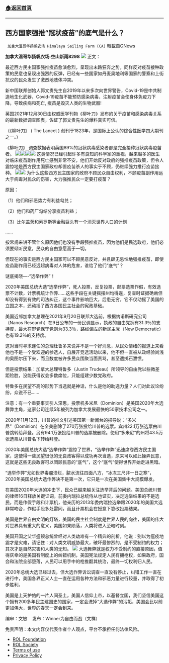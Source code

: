 ###  [:house:返回首頁](https://github.com/ourhimalayas/txt)
---


## 西方国家强推“冠状疫苗”的底气是什么？
` 加拿大温哥华扬帆农场 Himalaya Sailing Farm (CA)` [轉載自GNews](https://gnews.org/zh-hans/1838118/)

**加拿大温哥华扬帆农场:空山新雨8298**
![](https://assets.gnews.org/wp-content/uploads/2022/01/截圖-2022-01-08-下午7.57.30.png)
正文：

最近西方民主国家强推疫苗愈演愈烈，呈现出末路狂奔之势，同样反对疫苗接种政策的民意也呈现出强烈的反弹，已经有一些国家如丹麦奥地利等国家的警察和上街抗议的民众发生了激烈地肢体冲突。

新中国联邦创始人郭文贵先生自2019年以来多次向世界警告，Covid-19是中共制造地生化武器，Covid-19疫苗不能预防感染病毒，注射疫苗会使身体免疫力下降，导致疾病和死亡, 疫苗是毁灭人类的生物武器!

英国2021年12月30日由权威医学刊物《柳叶刀》发布的关于疫苗和感染病毒关系的最新数据调查图表，佐证了郭文贵先生的爆料真实可信。

（《柳叶刀》 ( The Lancet ) 创刊于1823年，是国际上公认的综合性医学四大期刊之一。）

《柳叶刀》 调查数据表明英国89%的冠状病毒感染者都是完全接种冠状病毒疫苗者。
![](https://assets.gnews.org/wp-content/uploads/2022/01/截圖-2022-01-08-下午8.01.09.png)![](https://assets.gnews.org/wp-content/uploads/2022/01/截圖-2022-01-08-下午8.02.38.png)![](https://assets.gnews.org/wp-content/uploads/2022/01/截圖-2022-01-08-下午8.02.58-1.png)![](https://assets.gnews.org/wp-content/uploads/2022/01/截圖-2022-01-08-下午8.03.19.png)
这类情况已经引起许多有良知的科学家的重视，越来越多的医生对临床疫苗副作用死亡感到非常不安，他们开始反对政府的强推疫苗政策，但令人震惊地是西方民主国家政府却置疫苗杀人的事实于不顾，仍继续强力推行疫苗接种。
![](https://assets.gnews.org/wp-content/uploads/2022/01/截圖-2022-01-08-下午8.03.39.png)![](https://assets.gnews.org/wp-content/uploads/2022/01/截圖-2022-01-08-下午8.10.12.png)
为什么这些西方民主国家的政府不顾民众自由权利，不顾疫苗副作用远大于病毒对民众的伤害，大力强推民众一定要打疫苗？

原因：

（1）他们和邪恶势力有利益勾兑；

（2）他们和药厂勾结分享疫苗利益；

（3）比尔盖茨和索罗斯等金融巨头有一个消灭世界人口的计划

……

按常规来讲不管什么原因他们也没有手段强推疫苗，因为他们是民选政府，他们必须要倾听民意，民众的自由意愿高于一切。

但现在的事实是西方民主国家可以不顾民意反对，并且肆无忌惮地强推疫苗，即使疫苗副作用已经远超病毒对人体的危害，谁给了他们“底气”？

谜底揭晓—-“选举作弊”！

2020年美国总统大选“选举作弊”，死人投票，反复投票，邮票选票作假，有效选票不计数，计票机统计作弊……这些手段在关键摇摆州均得逞，复查时证据确凿但却没有得到有效的司法纠正，这个事件影响巨大，后患无穷，它不仅动摇了美国的立国之本，还动摇了西方各国民主社会的宪政基础。

美国近邻加拿大总理在2021年9月20日联邦大选前，根据纳诺斯研究公司（Nanos Research）在9日公布的一份民调显示，执政的自由党拥有31.3％的支持度，最大在野党保守党则为33.3％，路线偏左的新民主党（New Democratic）也有19.2％的支持度。

这对当时寻求连任的总理杜鲁多来说并不是一个好消息，从民众情绪的报道上来看他也不是一个受欢迎的参选人，自展开竞选活动以来，他不但一直被从政经验尚浅的奥图尔压下来，而且数度被许多民众围聚当面责骂，甚至遭掷石泄愤。

但是投票结果：加拿大总理特鲁多（Justin Trudeau）所领导的自由党以些微差距险胜，没能获得议会多数席位，只能组建少数党政府。

特鲁多在民望不高的形势下当选就是神话，什么是他的助选力量？人们对此议论纷纷，众说不已……

注意：有一个重要事实引人深思，投票机多米尼（Dominion）是美国2020年大选舞弊主角，这家公司连续5年被列为加拿大发展最快的50家技术公司之一。

2020年11月12日，川普的推文引述美国第一新闻台的报导说：“多米尼”（Dominion）在全美删除了270万张投给川普的选票。宾州22.1万张选票由川普跳转给拜登。另有94.1万张投给川普的选票被删除。使用“多米尼”的州将43.5万张选票从川普名下转给拜登。

2020年美国总统大选“选举作弊”震惊了世界，“选举作弊”迅速席卷西方民主国家，这使得一些民望很低的无良政客得以成功再次当选，原来可以如此操弄民意，这就是这些无良政客可以罔顾民意的“底气”，这个“底气”使得世界开始走进黑暗。

“选举作弊”尤如世界毒瘤溃烂，脓水流往四面八方，“冰冻三尺非一日之寒”，2020年美国总统大选作弊决不是第一次，它只是一次在美国集中大规模爆发。

在美国2020年大选的冲击下，民众已越来越关注选举背后的问题。美国总统川普的律师16日释放关键证词，前委内瑞拉总统侍从也证实，决定选举结果的不是选民，而是作假手段和计票机，他亲历的2013年委内瑞拉选举跟2020年的美国大选非常吻合，作假手段多处雷同，而且计票机会在授意下篡改投票结果。

美国是世界自由文明的灯塔，美国的民主社会制度是世界人民的向往，美国的伟大对世界具有重大的意义，美国如果陨落，人类将进入至暗时刻。

美国开国之父华盛顿总统曾经对人类劫难有一个精典的剖析，他说：别以为瘟疫地震才是灾难，请记住：对人类文明威胁最大，破坏最惨烈的，是不受制约的权力；其次才是自然灾害和人类的无知。
![](https://assets.gnews.org/wp-content/uploads/2022/01/截圖-2022-01-08-下午8.12.01.png)
大选舞弊就是权力不受制约的直接原因，值得庆幸的是美国有制度上的纠错机制，美国宪法规定人民有拥枪权，如果政府，国会和法院全部堕落，人民可以用手中的枪推翻其统治，最终一切权利归人民。

2020年总统大选已经过去，但大选作弊诉讼调查一直没有停止，纠错工作一直在进行中，美国各界正义人士一直在运用各种方法和邪恶力量进行较量，并取得了初步胜利。

美国是上天护佑的一片人间圣土，美国人信仰上帝，以基督立国，我们坚信美国这个拥有200多年民主建国史的国家，一定会洗掉“大选作弊”的污垢，美国会比以前更加伟大，世界的春天一定会到来。

编审：文敏    发布：Winner为自由而战（文祥）

 

免责声明：本文内容仅代表作者个人观点，平台不承担任何法律风险。

- [ROL Foundation](https://rolfoundation.org/)
- [ROL Society](https://rolsociety.org/)
- [Terms of use](https://gnews.org/terms-of-use-3/)
- [Privacy Policy](https://gnews.org/privacy-policy/)
